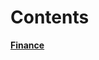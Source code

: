 <meta name="flattr:id" content="12pyl2">

# Contents

[**Finance**](https://mwlsdotcom.github.io/finance/)
